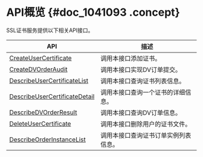# API概览 {#doc_1041093 .concept}

SSL证书服务提供以下相关API接口。

|API|描述|
|---|--|
|[CreateUserCertificate](cn.zh-CN/API参考/CreateUserCertificate.md#)|调用本接口添加证书。|
|[CreateDVOrderAudit](cn.zh-CN/API参考/CreateDVOrderAudit.md#)|调用本接口实现DV订单提交。|
|[DescribeUserCertificateList](cn.zh-CN/API参考/DescribeUserCertificateList.md#)|调用本接口查询证书列表信息。|
|[DescribeUserCertificateDetail](cn.zh-CN/API参考/DescribeUserCertificateDetail.md#)|调用本接口查询一个证书的详细信息。|
|[DescribeDVOrderResult](cn.zh-CN/API参考/DescribeDVOrderResult.md#)|调用本接口查询DV订单信息。|
|[DeleteUserCertificate](cn.zh-CN/API参考/DeleteUserCertificate.md#)|调用本接口删除用户的证书文件。|
|[DescribeOrderInstanceList](cn.zh-CN/API参考/DescribeOrderInstanceList.md#)|调用本接口查询证书订单实例列表信息。|

